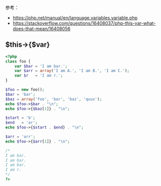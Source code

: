 参考：
- https://php.net/manual/en/language.variables.variable.php
- https://stackoverflow.com/questions/16408037/php-this-var-what-does-that-mean/16408056


## $this->{$var}
```php
<?php
class foo {
    var $bar = 'I am bar.';
    var $arr = array('I am A.', 'I am B.', 'I am C.');
    var $r   = 'I am r.';
}

$foo = new foo();
$bar = 'bar';
$baz = array('foo', 'bar', 'baz', 'quux');
echo $foo->$bar . "\n";
echo $foo->{$baz[1]} . "\n";

$start = 'b';
$end   = 'ar';
echo $foo->{$start . $end} . "\n";

$arr = 'arr';
echo $foo->{$arr[1]} . "\n";

/*
I am bar.
I am bar.
I am bar.
I am r.
*/
?>
```
